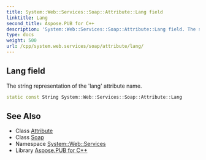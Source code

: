 ```yaml
---
title: System::Web::Services::Soap::Attribute::Lang field
linktitle: Lang
second_title: Aspose.PUB for C++
description: 'System::Web::Services::Soap::Attribute::Lang field. The string representation of the ''lang'' attribute name in C++.'
type: docs
weight: 500
url: /cpp/system.web.services/soap/attribute/lang/
---
```

## Lang field


The string representation of the 'lang' attribute name.

```cpp
static const String System::Web::Services::Soap::Attribute::Lang
```

## See Also

* Class [Attribute](../)
* Class [Soap](../../)
* Namespace [System::Web::Services](../../../)
* Library [Aspose.PUB for C++](../../../../)

